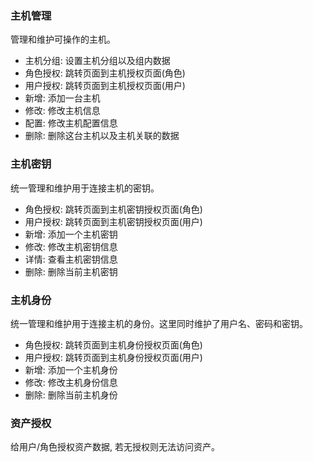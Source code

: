 ### 主机管理

管理和维护可操作的主机。

* 主机分组: 设置主机分组以及组内数据
* 角色授权: 跳转页面到主机授权页面(角色)
* 用户授权: 跳转页面到主机授权页面(用户)
* 新增: 添加一台主机
* 修改: 修改主机信息
* 配置: 修改主机配置信息
* 删除: 删除这台主机以及主机关联的数据

### 主机密钥

统一管理和维护用于连接主机的密钥。

* 角色授权: 跳转页面到主机密钥授权页面(角色)
* 用户授权: 跳转页面到主机密钥授权页面(用户)
* 新增: 添加一个主机密钥
* 修改: 修改主机密钥信息
* 详情: 查看主机密钥信息
* 删除: 删除当前主机密钥

### 主机身份

统一管理和维护用于连接主机的身份。这里同时维护了用户名、密码和密钥。

* 角色授权: 跳转页面到主机身份授权页面(角色)
* 用户授权: 跳转页面到主机身份授权页面(用户)
* 新增: 添加一个主机身份
* 修改: 修改主机身份信息
* 删除: 删除当前主机身份

### 资产授权

给用户/角色授权资产数据, 若无授权则无法访问资产。
